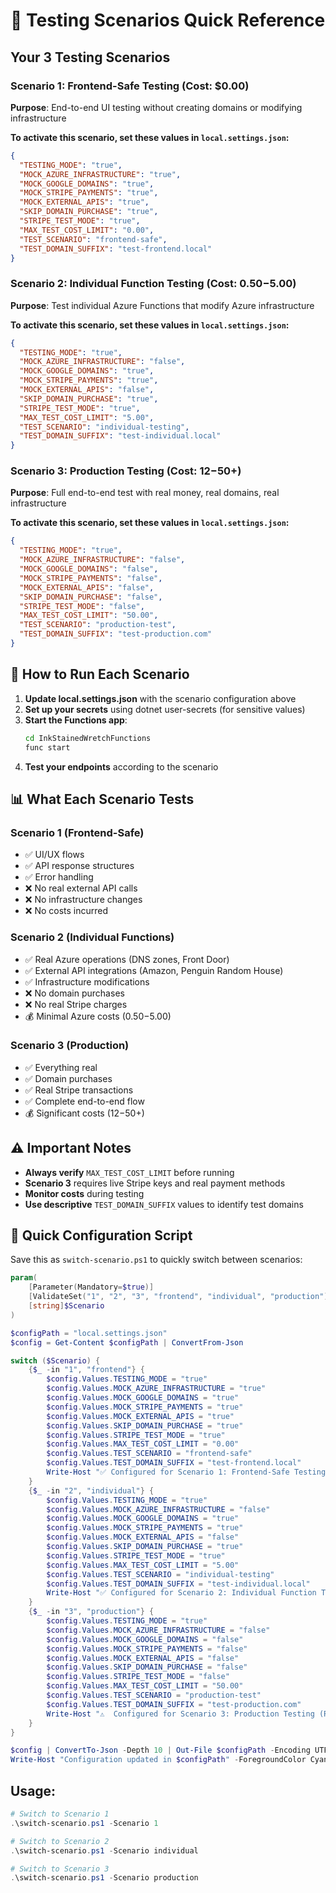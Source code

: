 # 🧪 Testing Scenarios Quick Reference

## Your 3 Testing Scenarios

### Scenario 1: Frontend-Safe Testing (Cost: $0.00)
**Purpose**: End-to-end UI testing without creating domains or modifying infrastructure

**To activate this scenario, set these values in `local.settings.json`:**
```json
{
  "TESTING_MODE": "true",
  "MOCK_AZURE_INFRASTRUCTURE": "true",
  "MOCK_GOOGLE_DOMAINS": "true", 
  "MOCK_STRIPE_PAYMENTS": "true",
  "MOCK_EXTERNAL_APIS": "true",
  "SKIP_DOMAIN_PURCHASE": "true",
  "STRIPE_TEST_MODE": "true",
  "MAX_TEST_COST_LIMIT": "0.00",
  "TEST_SCENARIO": "frontend-safe",
  "TEST_DOMAIN_SUFFIX": "test-frontend.local"
}
```

### Scenario 2: Individual Function Testing (Cost: $0.50-$5.00)
**Purpose**: Test individual Azure Functions that modify Azure infrastructure

**To activate this scenario, set these values in `local.settings.json`:**
```json
{
  "TESTING_MODE": "true",
  "MOCK_AZURE_INFRASTRUCTURE": "false",
  "MOCK_GOOGLE_DOMAINS": "true",
  "MOCK_STRIPE_PAYMENTS": "true", 
  "MOCK_EXTERNAL_APIS": "false",
  "SKIP_DOMAIN_PURCHASE": "true",
  "STRIPE_TEST_MODE": "true",
  "MAX_TEST_COST_LIMIT": "5.00",
  "TEST_SCENARIO": "individual-testing",
  "TEST_DOMAIN_SUFFIX": "test-individual.local"
}
```

### Scenario 3: Production Testing (Cost: $12-$50+)
**Purpose**: Full end-to-end test with real money, real domains, real infrastructure

**To activate this scenario, set these values in `local.settings.json`:**
```json
{
  "TESTING_MODE": "true",
  "MOCK_AZURE_INFRASTRUCTURE": "false",
  "MOCK_GOOGLE_DOMAINS": "false",
  "MOCK_STRIPE_PAYMENTS": "false",
  "MOCK_EXTERNAL_APIS": "false", 
  "SKIP_DOMAIN_PURCHASE": "false",
  "STRIPE_TEST_MODE": "false",
  "MAX_TEST_COST_LIMIT": "50.00",
  "TEST_SCENARIO": "production-test",
  "TEST_DOMAIN_SUFFIX": "test-production.com"
}
```

## 🚀 How to Run Each Scenario

1. **Update local.settings.json** with the scenario configuration above
2. **Set up your secrets** using dotnet user-secrets (for sensitive values)
3. **Start the Functions app**:
   ```bash
   cd InkStainedWretchFunctions
   func start
   ```
4. **Test your endpoints** according to the scenario

## 📊 What Each Scenario Tests

### Scenario 1 (Frontend-Safe)
- ✅ UI/UX flows
- ✅ API response structures  
- ✅ Error handling
- ❌ No real external API calls
- ❌ No infrastructure changes
- ❌ No costs incurred

### Scenario 2 (Individual Functions)
- ✅ Real Azure operations (DNS zones, Front Door)
- ✅ External API integrations (Amazon, Penguin Random House)
- ✅ Infrastructure modifications
- ❌ No domain purchases
- ❌ No real Stripe charges
- 💰 Minimal Azure costs ($0.50-$5.00)

### Scenario 3 (Production)
- ✅ Everything real
- ✅ Domain purchases
- ✅ Real Stripe transactions
- ✅ Complete end-to-end flow
- 💰 Significant costs ($12-$50+)

## ⚠️ Important Notes

- **Always verify** `MAX_TEST_COST_LIMIT` before running
- **Scenario 3** requires live Stripe keys and real payment methods
- **Monitor costs** during testing
- **Use descriptive** `TEST_DOMAIN_SUFFIX` values to identify test domains

## 🔧 Quick Configuration Script

Save this as `switch-scenario.ps1` to quickly switch between scenarios:

```powershell
param(
    [Parameter(Mandatory=$true)]
    [ValidateSet("1", "2", "3", "frontend", "individual", "production")]
    [string]$Scenario
)

$configPath = "local.settings.json"
$config = Get-Content $configPath | ConvertFrom-Json

switch ($Scenario) {
    {$_ -in "1", "frontend"} {
        $config.Values.TESTING_MODE = "true"
        $config.Values.MOCK_AZURE_INFRASTRUCTURE = "true"
        $config.Values.MOCK_GOOGLE_DOMAINS = "true"
        $config.Values.MOCK_STRIPE_PAYMENTS = "true"
        $config.Values.MOCK_EXTERNAL_APIS = "true"
        $config.Values.SKIP_DOMAIN_PURCHASE = "true"
        $config.Values.STRIPE_TEST_MODE = "true"
        $config.Values.MAX_TEST_COST_LIMIT = "0.00"
        $config.Values.TEST_SCENARIO = "frontend-safe"
        $config.Values.TEST_DOMAIN_SUFFIX = "test-frontend.local"
        Write-Host "✅ Configured for Scenario 1: Frontend-Safe Testing" -ForegroundColor Green
    }
    {$_ -in "2", "individual"} {
        $config.Values.TESTING_MODE = "true"
        $config.Values.MOCK_AZURE_INFRASTRUCTURE = "false"
        $config.Values.MOCK_GOOGLE_DOMAINS = "true"
        $config.Values.MOCK_STRIPE_PAYMENTS = "true"
        $config.Values.MOCK_EXTERNAL_APIS = "false"
        $config.Values.SKIP_DOMAIN_PURCHASE = "true"
        $config.Values.STRIPE_TEST_MODE = "true"
        $config.Values.MAX_TEST_COST_LIMIT = "5.00"
        $config.Values.TEST_SCENARIO = "individual-testing"
        $config.Values.TEST_DOMAIN_SUFFIX = "test-individual.local"
        Write-Host "✅ Configured for Scenario 2: Individual Function Testing" -ForegroundColor Yellow
    }
    {$_ -in "3", "production"} {
        $config.Values.TESTING_MODE = "true"
        $config.Values.MOCK_AZURE_INFRASTRUCTURE = "false"
        $config.Values.MOCK_GOOGLE_DOMAINS = "false"
        $config.Values.MOCK_STRIPE_PAYMENTS = "false"
        $config.Values.MOCK_EXTERNAL_APIS = "false"
        $config.Values.SKIP_DOMAIN_PURCHASE = "false"
        $config.Values.STRIPE_TEST_MODE = "false"
        $config.Values.MAX_TEST_COST_LIMIT = "50.00"
        $config.Values.TEST_SCENARIO = "production-test"
        $config.Values.TEST_DOMAIN_SUFFIX = "test-production.com"
        Write-Host "⚠️  Configured for Scenario 3: Production Testing (REAL MONEY)" -ForegroundColor Red
    }
}

$config | ConvertTo-Json -Depth 10 | Out-File $configPath -Encoding UTF8
Write-Host "Configuration updated in $configPath" -ForegroundColor Cyan
```

## Usage:
```powershell
# Switch to Scenario 1
.\switch-scenario.ps1 -Scenario 1

# Switch to Scenario 2  
.\switch-scenario.ps1 -Scenario individual

# Switch to Scenario 3
.\switch-scenario.ps1 -Scenario production
```